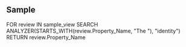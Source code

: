 ## Sample

FOR review IN sample_view
  SEARCH ANALYZER(STARTS_WITH(review.Property_Name, "The "), "identity")
  RETURN review.Property_Name